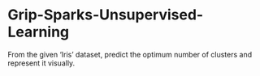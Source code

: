 # Grip-Sparks-Unsupervised-Learning
From the given ‘Iris’ dataset, predict the optimum number of clusters and represent it visually.
